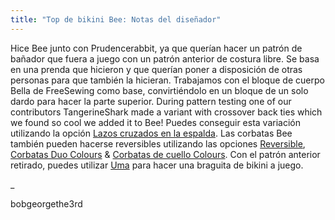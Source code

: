 ```yaml
---
title: "Top de bikini Bee: Notas del diseñador"
---
```


Hice Bee junto con Prudencerabbit, ya que querían hacer un patrón de bañador que fuera a juego con un patrón anterior de costura libre. Se basa en una prenda que hicieron y que querían poner a disposición de otras personas para que también la hicieran. Trabajamos con el bloque de cuerpo Bella de FreeSewing como base, convirtiéndolo en un bloque de un solo dardo para hacer la parte superior. During pattern testing one of our contributors TangerineShark made a variant with crossover back ties which we found so cool we added it to Bee! Puedes conseguir esta variación utilizando la opción [Lazos cruzados en la espalda](/docs/designs/bee/options/crossbackties/). Las corbatas Bee también pueden hacerse reversibles utilizando las opciones [Reversible](/docs/designs/bee/options/reversible), [Corbatas Duo Colours](/docs/designs/bee/options/duocolorties) & [Corbatas de cuello Colours](/docs/designs/bee/options/necktiecolours). Con el patrón anterior retirado, puedes utilizar [Uma](docs/designs/uma) para hacer una braguita de bikini a juego.

_

bobgeorgethe3rd
